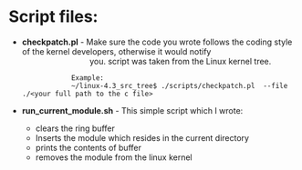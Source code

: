 Script files:
=============

* **checkpatch.pl** - Make sure the code you wrote follows the coding style of the kernel developers, otherwise it would notify 
&nbsp;&nbsp;&nbsp;&nbsp;&nbsp;&nbsp;&nbsp;&nbsp;&nbsp;&nbsp;&nbsp;&nbsp;&nbsp;&nbsp;&nbsp;&nbsp;&nbsp;&nbsp;&nbsp;&nbsp;&nbsp;&nbsp;&nbsp;&nbsp;&nbsp;&nbsp;&nbsp;&nbsp;&nbsp;&nbsp;you. script was taken from the Linux kernel tree.
                  
                  Example: 
                  ~/linux-4.3_src_tree$ ./scripts/checkpatch.pl  --file ./<your full path to the c file>

* **run_current_module.sh** - 
  This simple script which I wrote: 
  * clears the ring buffer
  * Inserts the module which resides in the current directory
  * prints the contents of buffer
  * removes the module from the linux kernel
                          
